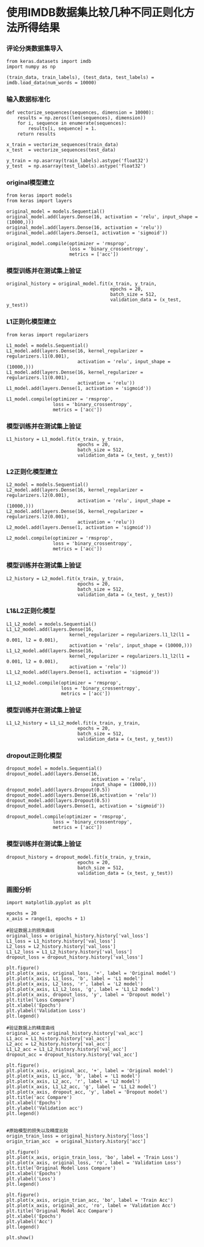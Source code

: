 # 使用IMDB数据集比较几种不同正则化方法所得结果

### 评论分类数据集导入
    from keras.datasets import imdb
    import numpy as np

    (train_data, train_labels), (test_data, test_labels) = imdb.load_data(num_words = 10000)

### 输入数据标准化
    def vectorize_sequences(sequences, dimension = 10000):
        results = np.zeros((len(sequences), dimension))
        for i, sequence in enumerate(sequences):
            results[i, sequence] = 1.
        return results

    x_train = vectorize_sequences(train_data)
    x_test  = vectorize_sequences(test_data)

    y_train = np.asarray(train_labels).astype('float32')
    y_test  = np.asarray(test_labels).astype('float32')

### original模型建立
    from keras import models
    from keras import layers

    original_model = models.Sequential()
    original_model.add(layers.Dense(16, activation = 'relu', input_shape = (10000,)))
    original_model.add(layers.Dense(16, activation = 'relu'))
    original_model.add(layers.Dense(1, activation = 'sigmoid'))

    original_model.compile(optimizer = 'rmsprop',
                           loss = 'binary_crossentropy',
                           metrics = ['acc'])

### 模型训练并在测试集上验证
    original_history = original_model.fit(x_train, y_train,
                                          epochs = 20,
                                          batch_size = 512,
                                          validation_data = (x_test, y_test))

### L1正则化模型建立
    from keras import regularizers

    L1_model = models.Sequential()
    L1_model.add(layers.Dense(16, kernel_regularizer = regularizers.l1(0.001),
                              activation = 'relu', input_shape = (10000,)))
    L1_model.add(layers.Dense(16, kernel_regularizer = regularizers.l1(0.001),
                              activation = 'relu'))
    L1_model.add(layers.Dense(1, activation = 'sigmoid'))

    L1_model.compile(optimizer = 'rmsprop',
                     loss = 'binary_crossentropy',
                     metrics = ['acc'])

### 模型训练并在测试集上验证
    L1_history = L1_model.fit(x_train, y_train,
                              epochs = 20,
                              batch_size = 512,
                              validation_data = (x_test, y_test))

 ### L2正则化模型建立
    L2_model = models.Sequential()
    L2_model.add(layers.Dense(16, kernel_regularizer = regularizers.l2(0.001),
                              activation = 'relu', input_shape = (10000,)))
    L2_model.add(layers.Dense(16, kernel_regularizer = regularizers.l2(0.001),
                              activation = 'relu'))
    L2_model.add(layers.Dense(1, activation = 'sigmoid'))

    L2_model.compile(optimizer = 'rmsprop',
                     loss = 'binary_crossentropy',
                     metrics = ['acc'])

### 模型训练并在测试集上验证
    L2_history = L2_model.fit(x_train, y_train,
                              epochs = 20,
                              batch_size = 512,
                              validation_data = (x_test, y_test))

### L1&L2正则化模型
    L1_L2_model = models.Sequential()
    L1_L2_model.add(layers.Dense(16,
                           kernel_regularizer = regularizers.l1_l2(l1 = 0.001, l2 = 0.001),
                           activation = 'relu', input_shape = (10000,)))
    L1_L2_model.add(layers.Dense(16,
                           kernel_regularizer = regularizers.l1_l2(l1 = 0.001, l2 = 0.001),
                           activation = 'relu'))
    L1_L2_model.add(layers.Dense(1, activation = 'sigmoid'))

    L1_L2_model.compile(optimizer = 'rmsprop',
                        loss = 'binary_crossentropy',
                        metrics = ['acc'])

### 模型训练并在测试集上验证
    L1_L2_history = L1_L2_model.fit(x_train, y_train,
                              epochs = 20,
                              batch_size = 512,
                              validation_data = (x_test, y_test))

### dropout正则化模型
    dropout_model = models.Sequential()
    dropout_model.add(layers.Dense(16,
                                   activation = 'relu',
                                   input_shape = (10000,)))
    dropout_model.add(layers.Dropout(0.5))
    dropout_model.add(layers.Dense(16,activation = 'relu'))
    dropout_model.add(layers.Dropout(0.5))
    dropout_model.add(layers.Dense(1, activation = 'sigmoid'))

    dropout_model.compile(optimizer = 'rmsprop',
                     loss = 'binary_crossentropy',
                     metrics = ['acc'])

### 模型训练并在测试集上验证
    dropout_history = dropout_model.fit(x_train, y_train,
                              epochs = 20,
                              batch_size = 512,
                              validation_data = (x_test, y_test))

### 画图分析
    import matplotlib.pyplot as plt

    epochs = 20
    x_axis = range(1, epochs + 1)

    #验证数据上的损失曲线
    original_loss = original_history.history['val_loss']
    L1_loss = L1_history.history['val_loss']
    L2_loss = L2_history.history['val_loss']
    L1_L2_loss = L1_L2_history.history['val_loss']
    dropout_loss = dropout_history.history['val_loss']

    plt.figure()
    plt.plot(x_axis, original_loss, '+', label = 'Original model')
    plt.plot(x_axis, L1_loss, 'b', label = 'L1 model')
    plt.plot(x_axis, L2_loss, 'r', label = 'L2 model')
    plt.plot(x_axis, L1_L2_loss, 'g', label = 'L1_L2 model')
    plt.plot(x_axis, dropout_loss, 'y', label = 'Dropout model')
    plt.title('Loss Compare')
    plt.xlabel('Epochs')
    plt.ylabel('Validation Loss')
    plt.legend()

    #验证数据上的精度曲线
    original_acc = original_history.history['val_acc']
    L1_acc = L1_history.history['val_acc']
    L2_acc = L2_history.history['val_acc']
    L1_L2_acc = L1_L2_history.history['val_acc']
    dropout_acc = dropout_history.history['val_acc']

    plt.figure()
    plt.plot(x_axis, original_acc, '+', label = 'Original model')
    plt.plot(x_axis, L1_acc, 'b', label = 'L1 model')
    plt.plot(x_axis, L2_acc, 'r', label = 'L2 model')
    plt.plot(x_axis, L1_L2_acc, 'g', label = 'L1_L2 model')
    plt.plot(x_axis, dropout_acc, 'y', label = 'Dropout model')
    plt.title('acc Compare')
    plt.xlabel('Epochs')
    plt.ylabel('Validation acc')
    plt.legend()


    #原始模型的损失以及精度比较
    origin_train_loss = original_history.history['loss']
    origin_trian_acc  = original_history.history['acc']

    plt.figure()
    plt.plot(x_axis, origin_train_loss, 'bo', label = 'Train Loss')
    plt.plot(x_axis, original_loss, 'ro', label = 'Validation Loss')
    plt.title('Original Model Loss Compare')
    plt.xlabel('Epochs')
    plt.ylabel('Loss')
    plt.legend()

    plt.figure()
    plt.plot(x_axis, origin_trian_acc, 'bo', label = 'Train Acc')
    plt.plot(x_axis, original_acc, 'ro', label = 'Validation Acc')
    plt.title('Original Model Acc Compare')
    plt.xlabel('Epochs')
    plt.ylabel('Acc')
    plt.legend()

    plt.show()

